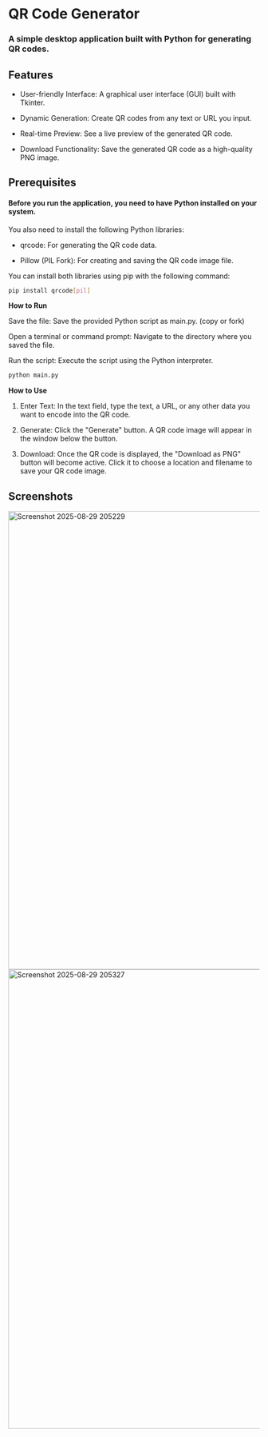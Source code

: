 # QR Code Generator
### A simple desktop application built with Python for generating QR codes.

## Features
- User-friendly Interface: A graphical user interface (GUI) built with Tkinter.

- Dynamic Generation: Create QR codes from any text or URL you input.

- Real-time Preview: See a live preview of the generated QR code.

- Download Functionality: Save the generated QR code as a high-quality PNG image.

## Prerequisites
####  Before you run the application, you need to have Python installed on your system. 
You also need to install the following Python libraries:

- qrcode: For generating the QR code data.

- Pillow (PIL Fork): For creating and saving the QR code image file.

You can install both libraries using pip with the following command:

```bash
pip install qrcode[pil]
```

**How to Run**

Save the file: Save the provided Python script as main.py. (copy or fork)

Open a terminal or command prompt: Navigate to the directory where you saved the file.

Run the script: Execute the script using the Python interpreter.

```bash
python main.py
```

**How to Use**
1. Enter Text: In the text field, type the text, a URL, or any other data you want to encode into the QR code.

3. Generate: Click the "Generate" button. A QR code image will appear in the window below the button.

5. Download: Once the QR code is displayed, the "Download as PNG" button will become active. Click it to choose a location and filename to save your QR code image.

## Screenshots

<img width="875" height="917" alt="Screenshot 2025-08-29 205229" src="https://github.com/user-attachments/assets/60d6bc56-cf2a-4e2d-9016-f9aa3fb06e8a" />

<img width="872" height="919" alt="Screenshot 2025-08-29 205327" src="https://github.com/user-attachments/assets/4469670e-a5d1-4f68-88e1-e44d2b51d83c" />

